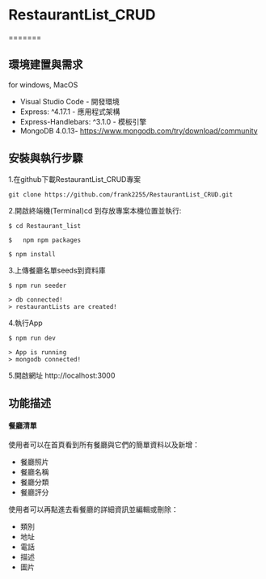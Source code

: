 # RestaurantList_CRUD
=======

## **環境建置與需求**

for windows, MacOS

* Visual Studio Code - 開發環境
* Express: ^4.17.1 - 應用程式架構
* Express-Handlebars: ^3.1.0 - 模板引擎
* MongoDB 4.0.13- https://www.mongodb.com/try/download/community
	
## **安裝與執行步驟**

1.在github下載RestaurantList_CRUD專案

	git clone https://github.com/frank2255/RestaurantList_CRUD.git 

2.開啟終端機(Terminal)cd 到存放專案本機位置並執行:

	$ cd Restaurant_list 
	
	$	npm npm packages

	$ npm install
	
3.上傳餐廳名單seeds到資料庫
	
	$ npm run seeder
	
	> db connected!
	> restaurantLists are created!

4.執行App

	$ npm run dev

	> App is running
	> mongodb connected!

5.開啟網址 http://localhost:3000

## **功能描述**

#### 餐廳清單

使用者可以在首頁看到所有餐廳與它們的簡單資料以及新增：
* 餐廳照片
* 餐廳名稱
* 餐廳分類
* 餐廳評分


使用者可以再點進去看餐廳的詳細資訊並編輯或刪除：
* 類別
* 地址
* 電話
* 描述
* 圖片

